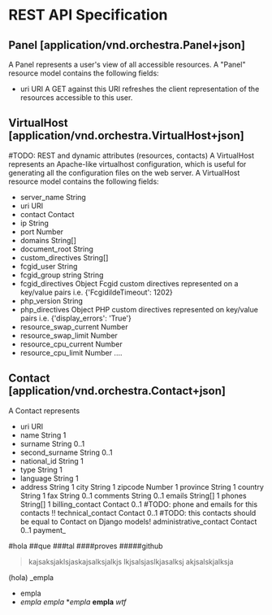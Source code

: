 REST API Specification
======================


Panel [application/vnd.orchestra.Panel+json]
--------------------------------------------
A Panel represents a user's view of all accessible resources.
A "Panel" resource model contains the following fields:

* uri                     URI         A GET against this URI refreshes the client representation of the resources accessible to this user.


VirtualHost [application/vnd.orchestra.VirtualHost+json]
--------------------------------------------------------
#TODO: REST and dynamic attributes (resources, contacts)
A VirtualHost represents an Apache-like virtualhost configuration, which is useful for generating all the configuration files on the web server.
A VirtualHost resource model contains the following fields:

* server_name             String
* uri                     URI
* contact                 Contact
* ip                      String
* port                    Number
* domains                 String[]
* document_root           String
* custom_directives       String[]
* fcgid_user              String
* fcgid_group string      String
* fcgid_directives        Object      Fcgid custom directives represented on a key/value pairs i.e. {'FcgidildeTimeout': 1202}
* php_version             String
* php_directives          Object      PHP custom directives represented on key/value pairs i.e. {'display_errors': 'True'}
* resource_swap_current   Number
* resource_swap_limit     Number
* resource_cpu_current    Number
* resource_cpu_limit      Number
....


Contact [application/vnd.orchestra.Contact+json]
------------------------------------------------
A Contact represents 

* uri                     URI
* name                    String      1
* surname                 String      0..1
* second_surname          String      0..1
* national_id             String      1
* type                    String      1
* language                String      1
* address                 String      1
city                    String      1
zipcode                 Number      1
province                String      1
country                 String      1
fax                     String      0..1
comments                String      0..1
emails                  String[]    1
phones                  String[]    1
billing_contact         Contact     0..1 #TODO: phone and emails for this contacts !!
technical_contact       Contact     0..1 #TODO: this contacts should be equal to Contact on Django models!
administrative_contact  Contact     0..1
payment_

#hola
##que
###tal
####proves
#####github

>kajsaksjaklsjaskajsalksjalkjs
>lkjsalsjaslkjasalksj
akjsalskjalksja

(hola)
_empla
 * empla
 * *empla*
_empla_
**empla*
**empla**
*_wtf_*


